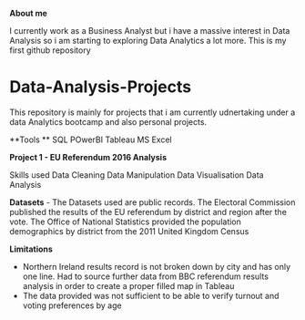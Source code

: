 **About me**

I currently work as a Business Analyst but i have a massive interest in Data Analysis so i am starting to exploring Data Analytics a lot more.
This is my first github repository

# Data-Analysis-Projects

This repository is mainly for projects that i am currently udnertaking under a data Analytics bootcamp and also personal projects.

**Tools **
SQL 
POwerBI
Tableau
MS Excel

**Project 1 - EU Referendum 2016 Analysis**

Skills used
Data Cleaning 
Data Manipulation
Data Visualisation
Data Analysis

**Datasets** - The Datasets used are public records.
The Electoral Commission published the results of the EU referendum by district and region after the vote. The Office of National Statistics provided the population demographics by district from the 2011 United Kingdom Census

**Limitations**
- Northern Ireland results record is not broken down by city and has only one line. Had to source further data from BBC referendum results analysis in order to create a proper filled map in Tableau
- The data provided was not sufficient to be able to verify turnout and voting preferences by age


